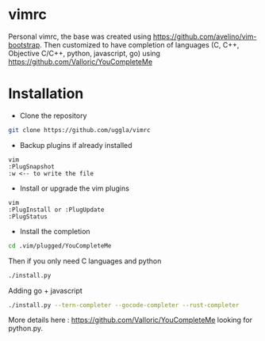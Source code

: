 # vimrc

Personal vimrc, the base was created using https://github.com/avelino/vim-bootstrap.
Then customized to have completion of languages (C, C++, Objective C/C++, python, javascript, go) using https://github.com/Valloric/YouCompleteMe

# Installation

* Clone the repository
```bash
git clone https://github.com/uggla/vimrc
```

* Backup plugins if already installed
```vim
vim
:PlugSnapshot
:w <-- to write the file
```

* Install or upgrade the vim plugins
```vim
vim
:PlugInstall or :PlugUpdate
:PlugStatus
```

* Install the completion
```bash
cd .vim/plugged/YouCompleteMe
```
Then if you only need C languages and python
```bash
./install.py
```
Adding go + javascript
```bash
./install.py --tern-completer --gocode-completer --rust-completer
```

More details here : https://github.com/Valloric/YouCompleteMe looking for python.py.
